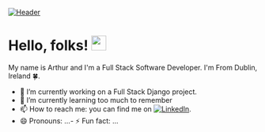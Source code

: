 [![Header](https://raw.githubusercontent.com/MartinHeinz/<OWNER>/<OWNER>/readme_header.png "Header")](https://some-url.dev/)

# Hello, folks! <img src="https://raw.githubusercontent.com/MartinHeinz/MartinHeinz/master/wave.gif" width="30px">


My name is Arthur and I'm a Full Stack Software Developer. I'm From Dublin, Ireland 🍀.

- 🔭 I’m currently working on a Full Stack Django project.
- 🌱 I’m currently learning too much to remember
- 📫 How to reach me: you can find me on [![LinkedIn][2.2]][2].
- 😄 Pronouns: ...- ⚡ Fun fact: ...

[2.2]: https://raw.githubusercontent.com/MartinHeinz/MartinHeinz/master/linkedin-3-16.png (LinkedIn icon without padding)
[2]: https://www.linkedin.com/in/arthur-o-leary/
